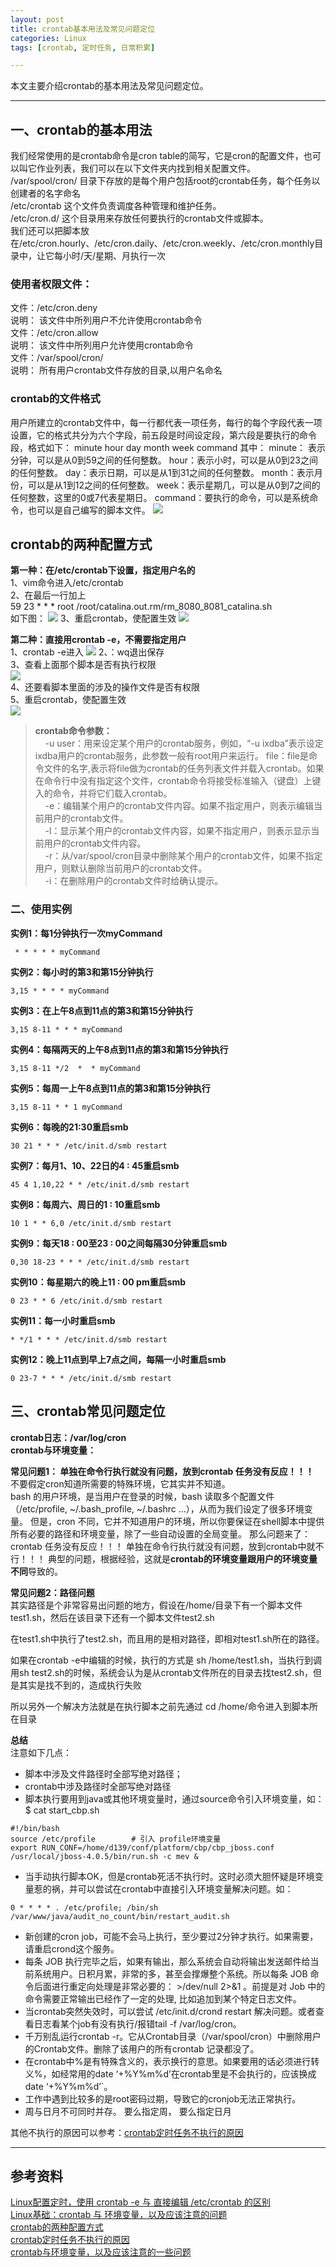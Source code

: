 ```yaml
---
layout: post
title: crontab基本用法及常见问题定位
categories: Linux
tags: [crontab, 定时任务, 日常积累]

---
```

本文主要介绍crontab的基本用法及常见问题定位。


---
## 一、crontab的基本用法
我们经常使用的是crontab命令是cron table的简写，它是cron的配置文件，也可以叫它作业列表，我们可以在以下文件夹内找到相关配置文件。  
/var/spool/cron/ 目录下存放的是每个用户包括root的crontab任务，每个任务以创建者的名字命名  
/etc/crontab 这个文件负责调度各种管理和维护任务。  
/etc/cron.d/ 这个目录用来存放任何要执行的crontab文件或脚本。  
我们还可以把脚本放在/etc/cron.hourly、/etc/cron.daily、/etc/cron.weekly、/etc/cron.monthly目录中，让它每小时/天/星期、月执行一次

### 使用者权限文件：  
文件：/etc/cron.deny  
说明：
该文件中所列用户不允许使用crontab命令  
文件：/etc/cron.allow  
说明：
该文件中所列用户允许使用crontab命令  
文件：/var/spool/cron/  
说明：
所有用户crontab文件存放的目录,以用户名命名

### crontab的文件格式
用户所建立的crontab文件中，每一行都代表一项任务，每行的每个字段代表一项设置，它的格式共分为六个字段，前五段是时间设定段，第六段是要执行的命令段，格式如下：
minute   hour   day   month   week   command
其中：
minute： 表示分钟，可以是从0到59之间的任何整数。
hour：表示小时，可以是从0到23之间的任何整数。
day：表示日期，可以是从1到31之间的任何整数。
month：表示月份，可以是从1到12之间的任何整数。
week：表示星期几，可以是从0到7之间的任何整数，这里的0或7代表星期日。
command：要执行的命令，可以是系统命令，也可以是自己编写的脚本文件。
![](http://wx1.sinaimg.cn/mw690/71c65545gy1fya3vscqjrj20ey0cewes.jpg)

## crontab的两种配置方式
**第一种：在/etc/crontab下设置，指定用户名的**  
1、vim命令进入/etc/crontab  
2、在最后一行加上  
59 23 * * * root /root/catalina.out.rm/rm_8080_8081_catalina.sh  
如下图：
![](http://wx4.sinaimg.cn/mw690/71c65545gy1fya41yxhz1j20f708gwel.jpg)
3、重启crontab，使配置生效
![](http://wx3.sinaimg.cn/mw690/71c65545gy1fya41y4jm2j20dj01kdfm.jpg)

**第二种：直接用crontab -e，不需要指定用户**  
1、crontab -e进入
![](http://wx1.sinaimg.cn/mw690/71c65545gy1fya41x37s6j20fk010743.jpg)
2、：wq退出保存  
3、查看上面那个脚本是否有执行权限  
![](http://wx2.sinaimg.cn/mw690/71c65545gy1fya41wpjjaj20890233ya.jpg)  
4、还要看脚本里面的涉及的操作文件是否有权限  
5、重启crontab，使配置生效  
![](http://wx4.sinaimg.cn/mw690/71c65545gy1fya41wd8waj20dj01kdfm.jpg)

>**crontab命令参数：**  
&nbsp;&nbsp;&nbsp;&nbsp;-u user：用来设定某个用户的crontab服务，例如，“-u ixdba”表示设定ixdba用户的crontab服务，此参数一般有root用户来运行。
file：file是命令文件的名字,表示将file做为crontab的任务列表文件并载入crontab。如果在命令行中没有指定这个文件，crontab命令将接受标准输入（键盘）上键入的命令，并将它们载入crontab。  
&nbsp;&nbsp;&nbsp;&nbsp;-e：编辑某个用户的crontab文件内容。如果不指定用户，则表示编辑当前用户的crontab文件。  
&nbsp;&nbsp;&nbsp;&nbsp;-l：显示某个用户的crontab文件内容，如果不指定用户，则表示显示当前用户的crontab文件内容。  
&nbsp;&nbsp;&nbsp;&nbsp;-r：从/var/spool/cron目录中删除某个用户的crontab文件，如果不指定用户，则默认删除当前用户的crontab文件。  
&nbsp;&nbsp;&nbsp;&nbsp;-i：在删除用户的crontab文件时给确认提示。


### 二、使用实例

**实例1：每1分钟执行一次myCommand**
```
 * * * * * myCommand
```
**实例2：每小时的第3和第15分钟执行**
```
3,15 * * * * myCommand
```
**实例3：在上午8点到11点的第3和第15分钟执行**
```
3,15 8-11 * * * myCommand
```
**实例4：每隔两天的上午8点到11点的第3和第15分钟执行**
```
3,15 8-11 */2  *  * myCommand
```
**实例5：每周一上午8点到11点的第3和第15分钟执行**
```
3,15 8-11 * * 1 myCommand
```
**实例6：每晚的21:30重启smb**
```
30 21 * * * /etc/init.d/smb restart
```
**实例7：每月1、10、22日的4 : 45重启smb**
```
45 4 1,10,22 * * /etc/init.d/smb restart
```
**实例8：每周六、周日的1 : 10重启smb**
```
10 1 * * 6,0 /etc/init.d/smb restart
```
**实例9：每天18 : 00至23 : 00之间每隔30分钟重启smb**
```
0,30 18-23 * * * /etc/init.d/smb restart
```
**实例10：每星期六的晚上11 : 00 pm重启smb**
```
0 23 * * 6 /etc/init.d/smb restart
```
**实例11：每一小时重启smb**
```
* */1 * * * /etc/init.d/smb restart
```
**实例12：晚上11点到早上7点之间，每隔一小时重启smb**
```
0 23-7 * * * /etc/init.d/smb restart
```
## 三、crontab常见问题定位
**crontab日志：/var/log/cron**  
**crontab与环境变量：**  

**常见问题1： 单独在命令行执行就没有问题，放到crontab 任务没有反应！！！**  
不要假定cron知道所需要的特殊环境，它其实并不知道。  
bash 的用户环境，是当用户在登录的时候，bash 读取多个配置文件（/etc/profile, ~/.bash_profile, ~/.bashrc ...），从而为我们设定了很多环境变量。
但是，cron 不同，它并不知道用户的环境，所以你要保证在shell脚本中提供所有必要的路径和环境变量，除了一些自动设置的全局变量。
那么问题来了： crontab 任务没有反应！！！ 单独在命令行执行就没有问题，放到crontab中就不行！！！ 典型的问题，根据经验，这就是**crontab的环境变量跟用户的环境变量不同**导致的。

  
**常见问题2：路径问题**   
其实路径是个非常容易出问题的地方，假设在/home/目录下有一个脚本文件test1.sh，然后在该目录下还有一个脚本文件test2.sh

在test1.sh中执行了test2.sh，而且用的是相对路径，即相对test1.sh所在的路径。

如果在crontab -e中编辑的时候，执行的方式是
sh /home/test1.sh，当执行到调用sh test2.sh的时候，系统会认为是从crontab文件所在的目录去找test2.sh，但是其实是找不到的，造成执行失败

所以另外一个解决方法就是在执行脚本之前先通过 cd   /home/命令进入到脚本所在目录

**总结**  
注意如下几点：
* 脚本中涉及文件路径时全部写绝对路径；
* crontab中涉及路径时全部写绝对路径
* 脚本执行要用到java或其他环境变量时，通过source命令引入环境变量，如：
$ cat start_cbp.sh
```shell
#!/bin/bash
source /etc/profile        # 引入 profile环境变量
export RUN_CONF=/home/d139/conf/platform/cbp/cbp_jboss.conf
/usr/local/jboss-4.0.5/bin/run.sh -c mev &
```

* 当手动执行脚本OK，但是crontab死活不执行时。这时必须大胆怀疑是环境变量惹的祸，并可以尝试在crontab中直接引入环境变量解决问题。如：
```shell
0 * * * * . /etc/profile; /bin/sh /var/www/java/audit_no_count/bin/restart_audit.sh
```
* 新创建的cron job，可能不会马上执行，至少要过2分钟才执行。如果需要，请重启crond这个服务。  
* 每条 JOB 执行完毕之后，如果有输出，那么系统会自动将输出发送邮件给当前系统用户。日积月累，非常的多，甚至会撑爆整个系统。所以每条 JOB 命令后面进行重定向处理是非常必要的： >/dev/null 2>&1 。前提是对 Job 中的命令需要正常输出已经作了一定的处理, 比如追加到某个特定日志文件。  
* 当crontab突然失效时，可以尝试 /etc/init.d/crond restart 解决问题。或者查看日志看某个job有没有执行/报错tail -f /var/log/cron。
* 千万别乱运行crontab -r。它从Crontab目录（/var/spool/cron）中删除用户的Crontab文件。删除了该用户的所有crontab 记录都没了。
* 在crontab中%是有特殊含义的，表示换行的意思。如果要用的话必须进行转义\%，如经常用的date ‘+%Y%m%d’在crontab里是不会执行的，应该换成date ‘+\%Y\%m\%d’`。
* 工作中遇到比较多的是root密码过期，导致它的cronjob无法正常执行。
* 周与日月不可同时并存。 要么指定周， 要么指定日月

其他不执行的原因可以参考：[crontab定时任务不执行的原因](https://blog.csdn.net/u011734144/article/details/54576469)  


---
## 参考资料
[Linux配置定时，使用 crontab -e 与 直接编辑 /etc/crontab 的区别](https://blog.csdn.net/catoop/article/details/41821395)  
[Linux基础：crontab 与 环境变量，以及应该注意的问题](http://blog.51cto.com/skypegnu1/1428632)  
[crontab的两种配置方式](https://www.cnblogs.com/zishengY/p/6805316.html)  
[crontab定时任务不执行的原因](https://blog.csdn.net/u011734144/article/details/54576469)  
[crontab与环境变量，以及应该注意的一些问题](http://blog.51cto.com/jiemian/1852092)